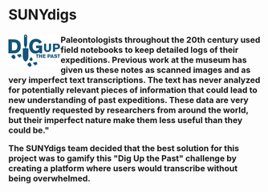 # SUNYdigs

<h3><p><img src="/UX/images/digs_logo.jpg" align="left">Paleontologists throughout the 20th century used field notebooks to keep detailed logs of their expeditions. Previous work at the museum has given us these notes as scanned images and as very imperfect text transcriptions. The text has never analyzed for potentially relevant pieces of information that could lead to new understanding of past expeditions. These data are very frequently requested by researchers from around the world, but their imperfect nature make them less useful than they could be."</p>
     <p>  The SUNYdigs team decided that the best solution for this project was to gamify this "Dig Up the Past" challenge by creating a platform where users would transcribe without being overwhelmed.</p></h3> 
